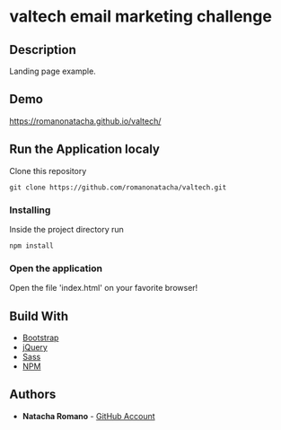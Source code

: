 valtech email marketing challenge
=================================

## Description

Landing page example.

## Demo

https://romanonatacha.github.io/valtech/

## Run the Application localy

Clone this repository

```
git clone https://github.com/romanonatacha/valtech.git
```

### Installing

Inside the project directory run

```
npm install
```

### Open the application

Open the file 'index.html' on your favorite browser!


## Build With

* [Bootstrap](https://getbootstrap.com/)
* [jQuery](https://jquery.com/)
* [Sass](https://sass-lang.com/)
* [NPM](https://www.npmjs.com/)


 ## Authors

* **Natacha Romano** - [GitHub Account](https://github.com/romanonatacha)
